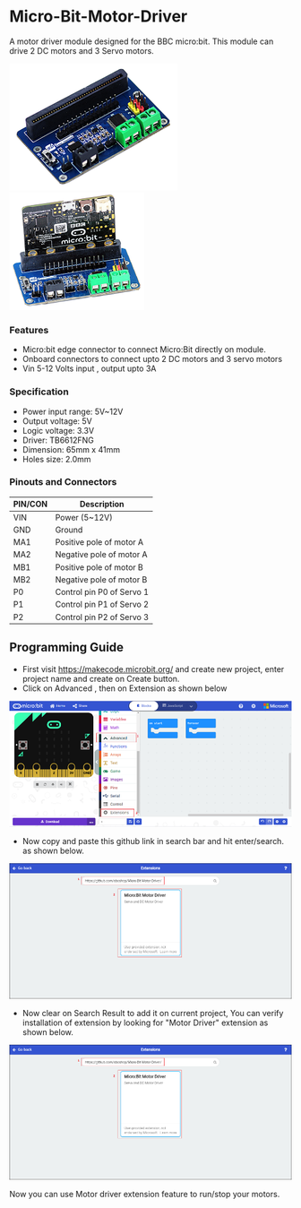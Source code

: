 # Micro-Bit-Motor-Driver
A motor driver module designed for the BBC micro:bit. This module can drive 2 DC motors and 3 Servo motors.

![alt-text-1](images/product_img.png "motor driver") ![alt-text-2](images/product_with_microbit.png "with microbit")

### Features
* Micro:bit edge connector to connect Micro:Bit directly on module.
* Onboard connectors to connect upto 2 DC motors and 3 servo motors
* Vin 5-12 Volts input , output upto 3A

### Specification
* Power input range: 5V~12V
* Output voltage: 5V
* Logic voltage: 3.3V
* Driver: TB6612FNG
* Dimension: 65mm x 41mm
* Holes size: 2.0mm

### Pinouts and Connectors

| PIN/CON | Description |
| ------- | ----------- |
| VIN | Power (5~12V) |
| GND | Ground |
| MA1 | Positive pole of motor A |
| MA2 | Negative pole of motor A |
| MB1 | Positive pole of motor B |
| MB2 | Negative pole of motor B |
| P0 | Control pin P0 of Servo 1 |
| P1 | Control pin P1 of Servo 2 |
| P2 | Control pin P2 of Servo 3 |

## Programming Guide

* First visit https://makecode.microbit.org/  and create new project, enter project name and create on Create button.
* Click on Advanced , then on Extension as shown below

![alt-text-1](images/add_ext1.png "Add extension")

* Now copy and paste this github link in search bar and hit enter/search. as shown below.

![alt-text-1](images/add_ext2.png "Add extension")

* Now clear on Search Result to add it on current project, You can verify installation of extension by looking for "Motor Driver" extension as shown below.

![alt-text-1](images/add_ext2.png "Add extension")

Now you can use Motor driver extension feature to run/stop your motors.

